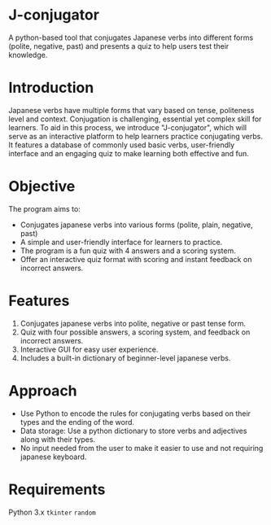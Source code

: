 # J-conjugator
A python-based tool that conjugates Japanese verbs into different forms (polite, negative, past) and presents a quiz to help users test their knowledge.

# Introduction
Japanese verbs have multiple forms that vary based on tense, politeness level and context. Conjugation is challenging, essential yet complex skill for learners. To aid in this process, we introduce "J-conjugator", which will serve as an interactive platform to help learners practice conjugating verbs. It features a database of commonly used basic verbs, user-friendly interface and an engaging quiz to make learning both effective and fun.

# Objective
The program aims to:
* Conjugates japanese verbs into various forms (polite, plain, negative, past)
* A simple and user-friendly interface for learners to practice.
* The program is a fun quiz with 4 answers and a scoring system.
* Offer an interactive quiz format with scoring and instant feedback on incorrect answers.

# Features
1. Conjugates japanese verbs into polite, negative or past tense form.
2. Quiz with four possible answers, a scoring system, and feedback on incorrect answers.
3. Interactive GUI for easy user experience.
4. Includes a built-in dictionary of beginner-level japanese verbs.

# Approach
* Use Python to encode the rules for conjugating verbs based on their types and the ending of the word.
* Data storage: Use a python dictionary to store verbs and adjectives along with their types.
* No input needed from the user to make it easier to use and not requiring japanese keyboard.

# Requirements
Python 3.x
`tkinter`
`random`